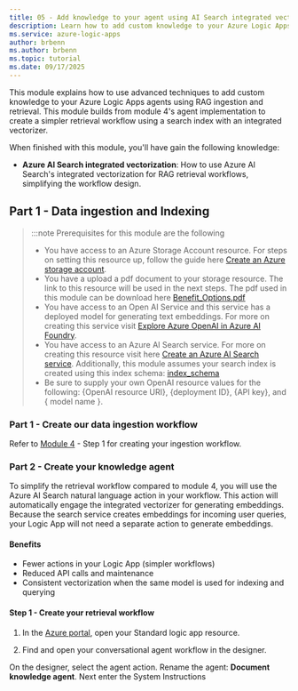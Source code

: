 ```yaml
---
title: 05 - Add knowledge to your agent using AI Search integrated vectorization
description: Learn how to add custom knowledge to your Azure Logic Apps workflows and agents using AI search integrated vectorization.
ms.service: azure-logic-apps
author: brbenn
ms.author: brbenn
ms.topic: tutorial
ms.date: 09/17/2025
---
```


This module explains how to use advanced techniques to add custom knowledge to your Azure Logic Apps agents using RAG ingestion and retrieval. This module builds from module 4's agent implementation to create a simpler retrieval workflow using a search index with an integrated vectorizer.

When finished with this module, you'll have gain the following knowledge:

- **Azure AI Search integrated vectorization**: How to use Azure AI Search's integrated vectorization for RAG retrieval workflows, simplifying the workflow design.

## Part 1 - Data ingestion and Indexing
> :::note
> Prerequisites for this module are the following
> - You have access to an Azure Storage Account resource. For steps on setting this resource up, follow the guide here [Create an Azure storage account](https://learn.microsoft.com/en-us/azure/storage/common/storage-account-create?tabs=azure-portal).
>- You have a upload a pdf document to your storage resource. The link to this resource will be used in the next steps. The pdf used in this module can be download here [Benefit_Options.pdf](media/03-add-knowledge-to-agent/Benefit_Options.pdf) 
> - You have access to an Open AI Service and this service has a deployed model for generating text embeddings. For more on creating this service visit [Explore Azure OpenAI in Azure AI Foundry](https://learn.microsoft.com/en-us/azure/ai-foundry/openai/tutorials/embeddings?source=recommendations&tabs=command-line%2Cpython-new&pivots=programming-language-python).
> - You have access to an Azure AI Search service. For more on creating this resource visit here [Create an Azure AI Search service](https://learn.microsoft.com/en-us/azure/search/tutorial-optimize-indexing-push-api#create-an-azure-ai-search-service). Additionally, this module assumes your search index is created using this index schema: [index_schema](media/05-extend-knowledge-to-agent-using-ai-search-integrated-vectorization/integrated_vectorizer_schema.json)
>  - Be sure to supply your own OpenAI resource values for the following: {OpenAI resource URI}, {deployment ID}, {API key}, and { model name }.

### Part 1 - Create our data ingestion workflow
Refer to [Module 4](https://azure.github.io/logicapps-labs/docs/logicapps-ai-course/agent_functionality/extend-knowledge-to-agent#step-1---create-our-data-ingestion-worflow) - Step 1 for creating your ingestion workflow.

### Part 2 - Create your knowledge agent
To simplify the retrieval workflow compared to module 4, you will use the Azure AI Search natural language action in your workflow. This action will automatically engage the integrated vectorizer for generating embeddings. Because the search service creates embeddings for incoming user queries, your Logic App will not need a separate action to generate embeddings.

#### Benefits
- Fewer actions in your Logic App (simpler workflows)
- Reduced API calls and maintenance
- Consistent vectorization when the same model is used for indexing and querying

#### Step 1 - Create your retrieval workflow
1. In the [Azure portal](https://portal.azure.com), open your Standard logic app resource.

1. Find and open your conversational agent workflow in the designer.


On the designer, select the agent action. Rename the agent: **Document knowledge agent**. Next enter the System Instructions  


